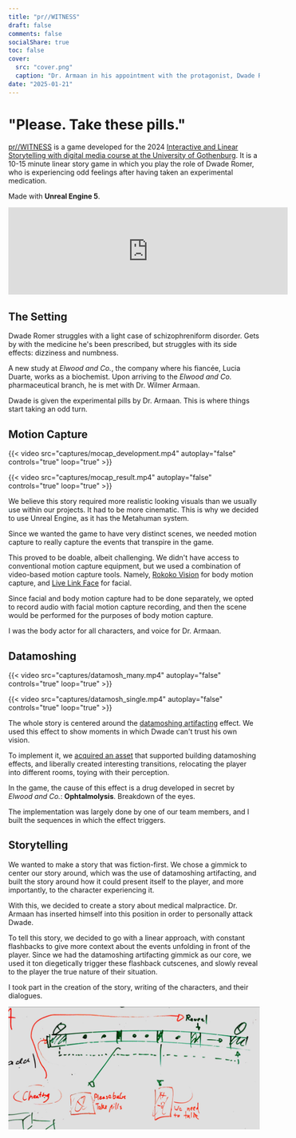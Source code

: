 ```yaml
---
title: "pr//WITNESS"
draft: false
comments: false
socialShare: true
toc: false
cover:
  src: "cover.png"
  caption: "Dr. Armaan in his appointment with the protagonist, Dwade Romer."
date: "2025-01-21"
---
```


# "Please. Take these pills."

[pr//WITNESS](https://marwo.itch.io/prwitness) is a game developed for the 2024
[Interactive and Linear Storytelling with digital media course at the University of Gothenburg](https://www.gu.se/studera/hitta-utbildning/interaktivt-och-linjart-berattande-med-digital-media-dit998).
It is a 10-15 minute linear story game in which you play the role of Dwade
Romer, who is experiencing odd feelings after having taken an experimental
medication.

Made with **Unreal Engine 5**.

<!--more-->

<center>
<iframe frameborder="0" src="https://itch.io/embed/3249252?border_width=5&amp;bg_color=4c566a&amp;fg_color=d8dee9&amp;link_color=b48ead&amp;border_color=292e39" width="560" height="175"><a href="https://marwo.itch.io/prwitness">pr//WITNESS by Martijn, Buddha, Echindas</a></iframe>
</center>

## The Setting

Dwade Romer struggles with a light case of schizophreniform disorder. Gets by
with the medicine he's been prescribed, but struggles with its side effects:
dizziness and numbness.

A new study at _Elwood and Co._, the company where his fiancée, Lucia Duarte,
works as a biochemist. Upon arriving to the _Elwood and Co._ pharmaceutical
branch, he is met with Dr. Wilmer Armaan.

Dwade is given the experimental pills by Dr. Armaan. This is where things start
taking an odd turn.

## Motion Capture

{{< video src="captures/mocap_development.mp4" autoplay="false" controls="true" loop="true" >}}

{{< video src="captures/mocap_result.mp4" autoplay="false" controls="true" loop="true" >}}

We believe this story required more realistic looking visuals than we usually
use within our projects. It had to be more cinematic. This is why we decided to
use Unreal Engine, as it has the Metahuman system.

Since we wanted the game to have very distinct scenes, we needed motion capture
to really capture the events that transpire in the game.

This proved to be doable, albeit challenging. We didn't have access to
conventional motion capture equipment, but we used a combination of video-based
motion capture tools. Namely,
[Rokoko Vision](https://www.rokoko.com/products/vision) for body motion capture,
and [Live Link Face](https://apps.apple.com/us/app/live-link-face/id1495370836)
for facial.

Since facial and body motion capture had to be done separately, we opted to
record audio with facial motion capture recording, and then the scene would be
performed for the purposes of body motion capture.

I was the body actor for all characters, and voice for Dr. Armaan.

## Datamoshing

{{< video src="captures/datamosh_many.mp4" autoplay="false" controls="true" loop="true" >}}

{{< video src="captures/datamosh_single.mp4" autoplay="false" controls="true" loop="true" >}}

The whole story is centered around the
[datamoshing artifacting](https://www.youtube.com/shorts/f4PFNsDQNkM) effect. We
used this effect to show moments in which Dwade can't trust his own vision.

To implement it, we
[acquired an asset](https://www.fab.com/listings/f54fa19f-b19a-4330-88a6-a467f6a00bca)
that supported building datamoshing effects, and liberally created interesting
transitions, relocating the player into different rooms, toying with their
perception.

In the game, the cause of this effect is a drug developed in secret by _Elwood
and Co._: **Ophtalmolysis**. Breakdown of the eyes.

The implementation was largely done by one of our team members, and I built the
sequences in which the effect triggers.

## Storytelling

We wanted to make a story that was fiction-first. We chose a gimmick to center
our story around, which was the use of datamoshing artifacting, and built the
story around how it could present itself to the player, and more importantly, to
the character experiencing it.

With this, we decided to create a story about medical malpractice. Dr. Armaan
has inserted himself into this position in order to personally attack Dwade.

To tell this story, we decided to go with a linear approach, with constant
flashbacks to give more context about the events unfolding in front of the
player. Since we had the datamoshing artifacting gimmick as our core, we used it
ton diegetically trigger these flashback cutscenes, and slowly reveal to the
player the true nature of their situation.

I took part in the creation of the story, writing of the characters, and their
dialogues.

![Planning whiteboard](whiteboard.png)

